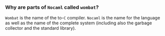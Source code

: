 ### Why are parts of `Nocaml` called `wombat`?

`Wombat` is the name of the to-`C` compiler. `Nocaml` is the name for
the language as well as the name of the complete system (including
also the garbage collector and the standard library).

